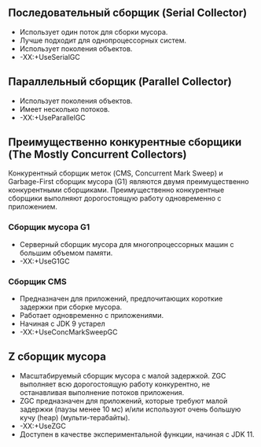 ## Последовательный сборщик (Serial Collector) ##
+ Использует один поток для сборки мусора. 
+ Лучше подходит для однопроцессорных систем.
+ Использует поколения объектов.
+ -XX:+UseSerialGC
## Параллельный сборщик (Parallel Collector) ##
+ Использует поколения объектов.
+ Имеет несколько потоков.
+ -XX:+UseParallelGC
## Преимущественно конкурентные сборщики (The Mostly Concurrent Collectors) ##
Конкурентный сборщик меток (CMS, Concurrent Mark Sweep) и Garbage-First сборщик мусора (G1) являются двумя преимущественно конкурентными сборщиками. Преимущественно конкурентные сборщики выполняют дорогостоящую работу одновременно с приложением.
### Сборщик мусора G1 ###
+ Серверный сборщик мусора для многопроцессорных машин с большим объемом памяти.
+ -XX:+UseG1GC
### Сборщик CMS ###
+ Предназначен для приложений, предпочитающих короткие задержки при сборке мусора.
+ Работает одновременно с приложениями.
+ Начиная с JDK 9 устарел
+ -XX:+UseConcMarkSweepGC
## Z сборщик мусора ##
+ Масштабируемый сборщик мусора с малой задержкой. ZGC выполняет всю дорогостоящую работу конкурентно, не останавливая выполнение потоков приложения.
+ ZGC предназначен для приложений, которые требуют малой задержки (паузы менее 10 мс) и/или используют очень большую кучу (heap) (мульти-терабайты).
+ -XX:+UseZGC
+ Доступен в качестве экспериментальной функции, начиная с JDK 11.